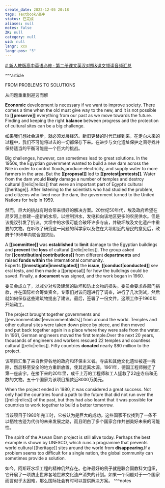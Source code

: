 ```yaml
---
create_date: 2022-12-05 20:18
tags: Textbook/高中
status: 已完成 
aliases: null
notes: false
ZK: null
category: null
uid: null
langr: xxx
langr-pos: "5"
---
```


[# 新人教版高中英语必修 · 第二册课文英汉对照&课文领读音频汇总](https://mp.weixin.qq.com/s?__biz=MzU0MDk3MTg5Mw==&mid=2247504081&idx=3&sn=f945500e114086f30f7126b54af0ac3c&chksm=fb3396cbcc441fdd7ccae65d9c881420163931b7c9632f8ad387363c889ee9c58dcf4d4f3aa7&scene=27)

^^^article

FROM PROBLEMS TO SOLUTIONS

从问题重重到迎刃而解

**Economic** development is necessary if we want to improve society. There comes a time when the old must give way to the new, and it is not possible to **[[preserve]]** everything from our past as we move towards the future. Finding and keeping the right **balance** between progress and the protection of cultural sites can be a big challenge.

如果我们想社会进步，就必须发展经济。新旧更替的时代已经到来，在走向未来的过程中，我们不可能将过去的一切都保存下来。在进步与文化遗址保护之间寻找并保持适当的平衡可能是一个巨大的挑战。

Big challenges, however, can sometimes lead to great solutions. In the 1950s, the Egyptian government wanted to build a new dam across the Nile in order to control floods,produce electricity, and supply water to more farmers in the area. But the **[[proposal]]** led to **[[protest|protests]]**. Water from the dam would **likely** damage a number of temples and destroy cultural [[relic|relics]] that were an important part of Egypt’s cultural [[heritage]]. After listening to the scientists who had studied the problem, and citizens who lived near the dam, the government turned to the United Nations for help in 1959.

然而，巨大的挑战有时会带来很好的解决方案。20世纪50年代，埃及政府希望在尼罗河上修建一座新的水坝，以控制洪水，发电和向该地区更多的农民供水。但是该提议引发了抗议。大坝中的水很可能会破坏许多寺庙，并破坏埃及文化遗产中重要的文物。在听取了研究这一问题的科学家以及住在大坝附近的居民的意见后，政府于1959年向联合国求助。

A **[[committee]]** was **established** to **limit** damage to the Egyptian buildings and **prevent** the **loss** of cultural [[relic|relics]]. The group asked for **[[contribution|contributions]]** from different **departments** and raised **funds within** the international community. Experts **[[investigate|investigated]]** the **issue**, **[[conduct|conducted]]** several tests, and then made a [[proposal]] for how the buildings could be saved. Finally, a **document** was signed, and the work began in 1960.

委员会成立了，以减少对埃及建筑的破坏和防止文物的损失。委员会要求各部门捐款，并在国际社会筹集资金。专家们对该问题进行了调查，进行了几次测试，然后就如何保存这些建筑物提出了建议。最后，签署了一份文件，这项工作于1960年开始动工。

The project brought together governments and [[environmentalist|environmentalists]] from around the world. Temples and other cultural sites were taken down piece by piece, and then moved and put back together again in a place where they were safe from the water. In 1961, German engineers moved the first temple.Over the next 20 years, thousands of engineers and workers rescued 22 temples and countless cultural [[relic|relics]]. Fifty countries **donated** nearly $80 million to the project.

该项目汇集了来自世界各地的政府和环保主义者。寺庙和其他文化遗址被逐一拆除，然后移至安全的地方重新放置，使其远离水源。1961年，德国工程师搬迁了第一座庙宇。在接下来的20年里，成千上万的工程师和工人拯救了22座寺庙和无数的文物。五十个国家为该项目捐款近8000万美元。

When the project ended in 1980, it was considered a great success. Not only had the countries found a path to the future that did not run over the [[relic|relics]] of the past, but they had also learnt that it was possible for countries to work together to build a better tomorrow.

当该项目于1980年完工时，它被认为是巨大的成功。这些国家不仅找到了一条不以牺牲古迹为代价的未来发展之路，而且明白了多个国家合作共创美好未来的可能性。

The spirit of the Aswan Dam project is still alive today. Perhaps the best example is shown by UNESCO, which runs a programme that prevents world cultural [[heritage]] sites around the world from **disappearing**.If a problem seems too difficult for a single nation, the global community can sometimes provide a solution.

如今，阿斯旺水坝工程的精神仍然存在。也许最好的例子就是联合国教科文组织，它开展了一项防止世界各地世界文化遗产消失的计划。如果一个问题对于一个国家而言似乎太困难，那么国际社会有时可以提供解决方案。
^^^notes


